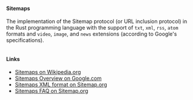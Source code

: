#### Sitemaps

The implementation of the Sitemap protocol (or URL inclusion protocol) in the
Rust programming language with the support of `txt`, `xml`, `rss`, `atom`
formats and `video`, `image`, and `news` extensions (according to Google's
specifications).

```rust
```

#### Links

- [Sitemaps on Wikipedia.org](https://en.wikipedia.org/wiki/Sitemaps)
- [Sitemaps Overview on Google.com](https://developers.google.com/search/docs/crawling-indexing/sitemaps/overview)
- [Sitemaps XML format on Sitemap.org](https://www.sitemaps.org/protocol.html)
- [Sitemaps FAQ on Sitemap.org](https://www.sitemaps.org/faq.htm)
